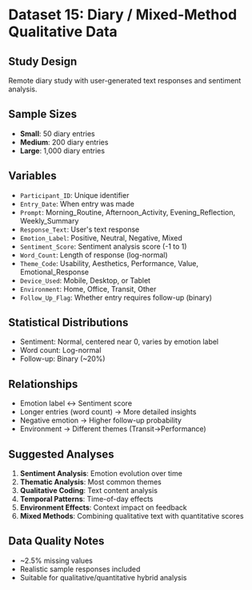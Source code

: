 # Dataset 15: Diary / Mixed-Method Qualitative Data

## Study Design
Remote diary study with user-generated text responses and sentiment analysis.

## Sample Sizes
- **Small**: 50 diary entries
- **Medium**: 200 diary entries
- **Large**: 1,000 diary entries

## Variables
- `Participant_ID`: Unique identifier
- `Entry_Date`: When entry was made
- `Prompt`: Morning_Routine, Afternoon_Activity, Evening_Reflection, Weekly_Summary
- `Response_Text`: User's text response
- `Emotion_Label`: Positive, Neutral, Negative, Mixed
- `Sentiment_Score`: Sentiment analysis score (-1 to 1)
- `Word_Count`: Length of response (log-normal)
- `Theme_Code`: Usability, Aesthetics, Performance, Value, Emotional_Response
- `Device_Used`: Mobile, Desktop, or Tablet
- `Environment`: Home, Office, Transit, Other
- `Follow_Up_Flag`: Whether entry requires follow-up (binary)

## Statistical Distributions
- Sentiment: Normal, centered near 0, varies by emotion label
- Word count: Log-normal
- Follow-up: Binary (~20%)

## Relationships
- Emotion label ↔ Sentiment score
- Longer entries (word count) → More detailed insights
- Negative emotion → Higher follow-up probability
- Environment → Different themes (Transit→Performance)

## Suggested Analyses
1. **Sentiment Analysis**: Emotion evolution over time
2. **Thematic Analysis**: Most common themes
3. **Qualitative Coding**: Text content analysis
4. **Temporal Patterns**: Time-of-day effects
5. **Environment Effects**: Context impact on feedback
6. **Mixed Methods**: Combining qualitative text with quantitative scores

## Data Quality Notes
- ~2.5% missing values
- Realistic sample responses included
- Suitable for qualitative/quantitative hybrid analysis

